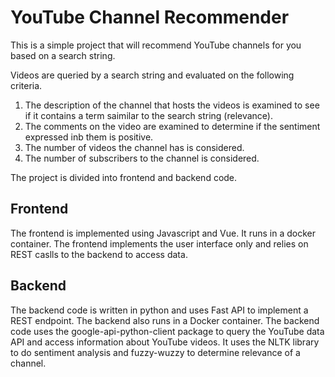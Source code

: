 # YouTube Channel Recommender
This is a simple project that will recommend YouTube channels for you based on a search string.

Videos are queried by a search string and evaluated on the following criteria.

1. The description of the channel that hosts the videos is examined to see if it contains a term saimilar to the search string (relevance).
2. The comments on the video are examined to determine if the sentiment expressed inb them is positive.
3. The number of videos the channel has is considered.
4. The number of subscribers to the channel is considered.

The project is divided into frontend and backend code.

## Frontend
The frontend is implemented using Javascript and Vue. It runs in a docker container. The frontend implements the user interface only and relies on REST caslls
to the backend to access data.

## Backend
The backend code is written in python and uses Fast API to implement a REST endpoint. The backend also runs in a Docker container. The backend code uses the 
google-api-python-client package to query the YouTube data API and access information about YouTube videos. It uses the NLTK library to do sentiment analysis and 
fuzzy-wuzzy to determine relevance of a channel.
